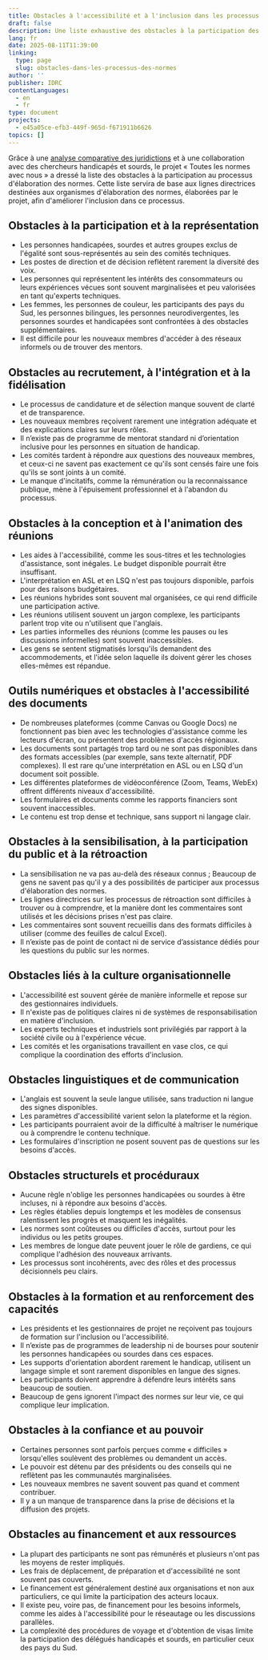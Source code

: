 ```yaml
---
title: Obstacles à l'accessibilité et à l'inclusion dans les processus d'élaboration des normes
draft: false
description: Une liste exhaustive des obstacles à la participation des personnes handicapées et sourdes au processus d'élaboration des normes est disponible. Cette liste servira de base aux lignes directrices destinées aux organismes d'élaboration des normes, élaborées par le projet « Toutes les normes avec nous » afin d'améliorer l'inclusion dans ce processus.
lang: fr
date: 2025-08-11T11:39:00
linking:
  type: page
  slug: obstacles-dans-les-processus-des-normes
author: ''
publisher: IDRC
contentLanguages:
  - en
  - fr
type: document
projects:
  - e45a05ce-efb3-449f-965d-f671911b6626
topics: []
---
```

Grâce à une [analyse comparative des juridictions](https://standards.inclusivedesign.ca/fr/ressources/analyse-comparative-des-juridictions/) et à une collaboration avec des chercheurs handicapés et sourds, le projet « Toutes les normes avec nous » a dressé la liste des obstacles à la participation au processus d'élaboration des normes. Cette liste servira de base aux lignes directrices destinées aux organismes d'élaboration des normes, élaborées par le projet, afin d'améliorer l'inclusion dans ce processus.

## Obstacles à la participation et à la représentation

- Les personnes handicapées, sourdes et autres groupes exclus de l'égalité sont sous-représentés au sein des comités techniques.
- Les postes de direction et de décision reflètent rarement la diversité des voix.
- Les personnes qui représentent les intérêts des consommateurs ou leurs expériences vécues sont souvent marginalisées et peu valorisées en tant qu'experts techniques.
- Les femmes, les personnes de couleur, les participants des pays du Sud, les personnes bilingues, les personnes neurodivergentes, les personnes sourdes et handicapées sont confrontées à des obstacles supplémentaires.
- Il est difficile pour les nouveaux membres d'accéder à des réseaux informels ou de trouver des mentors.

## Obstacles au recrutement, à l'intégration et à la fidélisation

- Le processus de candidature et de sélection manque souvent de clarté et de transparence.
- Les nouveaux membres reçoivent rarement une intégration adéquate et des explications claires sur leurs rôles.
- Il n’existe pas de programme de mentorat standard ni d’orientation inclusive pour les personnes en situation de handicap.
- Les comités tardent à répondre aux questions des nouveaux membres, et ceux-ci ne savent pas exactement ce qu'ils sont censés faire une fois qu'ils se sont joints à un comité.
- Le manque d'incitatifs, comme la rémunération ou la reconnaissance publique, mène à l'épuisement professionnel et à l'abandon du processus.

## Obstacles à la conception et à l'animation des réunions

- Les aides à l'accessibilité, comme les sous-titres et les technologies d'assistance, sont inégales. Le budget disponible pourrait être insuffisant.
- L'interprétation en ASL et en LSQ n'est pas toujours disponible, parfois pour des raisons budgétaires.
- Les réunions hybrides sont souvent mal organisées, ce qui rend difficile une participation active.
- Les réunions utilisent souvent un jargon complexe, les participants parlent trop vite ou n'utilisent que l'anglais.
- Les parties informelles des réunions (comme les pauses ou les discussions informelles) sont souvent inaccessibles.
- Les gens se sentent stigmatisés lorsqu'ils demandent des accommodements, et l'idée selon laquelle ils doivent gérer les choses elles-mêmes est répandue.

## Outils numériques et obstacles à l'accessibilité des documents

- De nombreuses plateformes (comme Canvas ou Google Docs) ne fonctionnent pas bien avec les technologies d'assistance comme les lecteurs d'écran, ou présentent des problèmes d'accès régionaux.
- Les documents sont partagés trop tard ou ne sont pas disponibles dans des formats accessibles (par exemple, sans texte alternatif, PDF complexes). Il est rare qu'une interprétation en ASL ou en LSQ d'un document soit possible.
- Les différentes plateformes de vidéoconférence (Zoom, Teams, WebEx) offrent différents niveaux d'accessibilité.
- Les formulaires et documents comme les rapports financiers sont souvent inaccessibles.
- Le contenu est trop dense et technique, sans support ni langage clair.

## Obstacles à la sensibilisation, à la participation du public et à la rétroaction

- La sensibilisation ne va pas au-delà des réseaux connus ; Beaucoup de gens ne savent pas qu'il y a des possibilités de participer aux processus d'élaboration des normes.
- Les lignes directrices sur les processus de rétroaction sont difficiles à trouver ou à comprendre, et la manière dont les commentaires sont utilisés et les décisions prises n'est pas claire.
- Les commentaires sont souvent recueillis dans des formats difficiles à utiliser (comme des feuilles de calcul Excel).
- Il n’existe pas de point de contact ni de service d’assistance dédiés pour les questions du public sur les normes.

## Obstacles liés à la culture organisationnelle

- L'accessibilité est souvent gérée de manière informelle et repose sur des gestionnaires individuels.
- Il n'existe pas de politiques claires ni de systèmes de responsabilisation en matière d'inclusion.
- Les experts techniques et industriels sont privilégiés par rapport à la société civile ou à l'expérience vécue.
- Les comités et les organisations travaillent en vase clos, ce qui complique la coordination des efforts d'inclusion.

## Obstacles linguistiques et de communication

- L'anglais est souvent la seule langue utilisée, sans traduction ni langue des signes disponibles.
- Les paramètres d'accessibilité varient selon la plateforme et la région.
- Les participants pourraient avoir de la difficulté à maîtriser le numérique ou à comprendre le contenu technique.
- Les formulaires d'inscription ne posent souvent pas de questions sur les besoins d'accès.

## Obstacles structurels et procéduraux

- Aucune règle n'oblige les personnes handicapées ou sourdes à être incluses, ni à répondre aux besoins d'accès.
- Les règles établies depuis longtemps et les modèles de consensus ralentissent les progrès et masquent les inégalités.
- Les normes sont coûteuses ou difficiles d'accès, surtout pour les individus ou les petits groupes.
- Les membres de longue date peuvent jouer le rôle de gardiens, ce qui complique l'adhésion des nouveaux arrivants.
- Les processus sont incohérents, avec des rôles et des processus décisionnels peu clairs.

## Obstacles à la formation et au renforcement des capacités

- Les présidents et les gestionnaires de projet ne reçoivent pas toujours de formation sur l'inclusion ou l'accessibilité.
- Il n’existe pas de programmes de leadership ni de bourses pour soutenir les personnes handicapées ou sourdes dans ces espaces.
- Les supports d'orientation abordent rarement le handicap, utilisent un langage simple et sont rarement disponibles en langue des signes.
- Les participants doivent apprendre à défendre leurs intérêts sans beaucoup de soutien.
- Beaucoup de gens ignorent l'impact des normes sur leur vie, ce qui complique leur implication.

## Obstacles à la confiance et au pouvoir

- Certaines personnes sont parfois perçues comme « difficiles » lorsqu'elles soulèvent des problèmes ou demandent un accès.
- Le pouvoir est détenu par des présidents ou des conseils qui ne reflètent pas les communautés marginalisées.
- Les nouveaux membres ne savent souvent pas quand et comment contribuer.
- Il y a un manque de transparence dans la prise de décisions et la diffusion des projets.

## Obstacles au financement et aux ressources

- La plupart des participants ne sont pas rémunérés et plusieurs n'ont pas les moyens de rester impliqués.
- Les frais de déplacement, de préparation et d'accessibilité ne sont souvent pas couverts.
- Le financement est généralement destiné aux organisations et non aux particuliers, ce qui limite la participation des acteurs locaux.
- Il existe peu, voire pas, de financement pour les besoins informels, comme les aides à l'accessibilité pour le réseautage ou les discussions parallèles.
- La complexité des procédures de voyage et d'obtention de visas limite la participation des délégués handicapés et sourds, en particulier ceux des pays du Sud.
